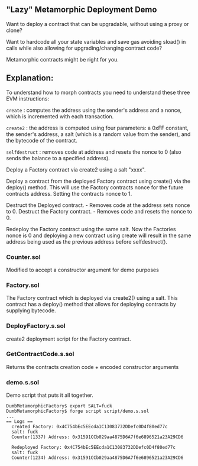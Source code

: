 ## "Lazy" Metamorphic Deployment Demo

Want to deploy a contract that can be upgradable, without using a proxy or clone?

Want to hardcode all your state variables and save gas avoiding sload() in calls while also allowing for upgrading/changing contract code?

Metamorphic contracts might be right for you.

## Explanation: 

To understand how to morph contracts you need to understand these three EVM instructions:

```create``` : computes the address using the sender's address and a nonce, which is incremented with each transaction. 

```create2``` : the address is computed using four parameters: a 0xFF constant, the sender's address, a salt (which is a random value from the sender), and the bytecode of the contract.  

```selfdestruct``` : removes code at address and resets the nonce to 0 (also sends the balance to a specified address).  

Deploy a Factory contract via create2 using a salt "xxxx".

Deploy a contract from the deployed Factory contract using create() via the deploy() method. 
This will use the Factory contracts nonce for the future contracts address. Setting the contracts nonce to 1.

Destruct the Deployed contract. - Removes code at the address sets nonce to 0.
Destruct the Factory contract. - Removes code and resets the nonce to 0.

Redeploy the Factory contract using the same salt. 
Now the Factories nonce is 0 and deploying a new contract using create will result in the same address being used as the previous address before selfdestruct(). 

### Counter.sol
Modified to accept a constructor argument for demo purposes

### Factory.sol
The Factory contract which is deployed via create2() using a salt.
This contract has a deploy() method that allows for deploying contracts by supplying bytecode.

### DeployFactory.s.sol
create2 deployment script for the Factory contract.

### GetContractCode.s.sol
Returns the contracts creation code + encoded constructor arguments

### demo.s.sol
Demo script that puts it all together. 

```
DumbMetamorphicFactory$ export SALT=fuck
DumbMetamorphicFactory$ forge script script/demo.s.sol 
...
== Logs ==
  created Factory: 0x4C754bEc5EEcda1C13083732DDefc0D4f80ed77c
  salt: fuck
  Counter(1337) Address: 0x31591CCb029aa4875D6A7f6e6896521a23A29CD6

  Redeployed Factory: 0x4C754bEc5EEcda1C13083732DDefc0D4f80ed77c
  salt: fuck
  Counter(1234) Address: 0x31591CCb029aa4875D6A7f6e6896521a23A29CD6
```
